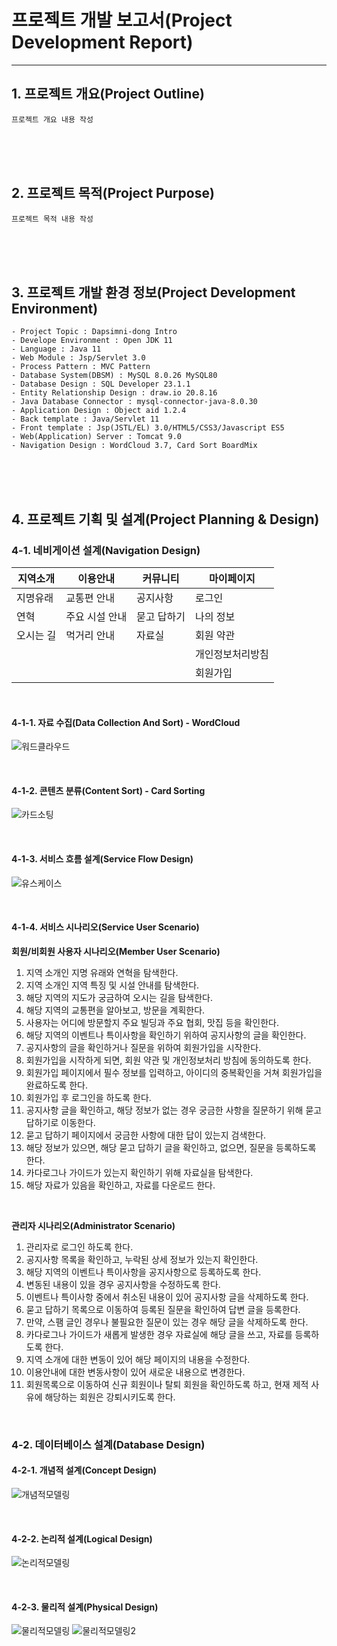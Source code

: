 # 프로젝트 개발 보고서(Project Development Report)
------------------------------------------------------
## 1. 프로젝트 개요(Project Outline)
    프로젝트 개요 내용 작성


<br><br><br>


## 2. 프로젝트 목적(Project Purpose)
    프로젝트 목적 내용 작성


<br><br><br>


## 3. 프로젝트 개발 환경 정보(Project Development Environment)
    - Project Topic : Dapsimni-dong Intro
    - Develope Environment : Open JDK 11 
    - Language : Java 11
    - Web Module : Jsp/Servlet 3.0
    - Process Pattern : MVC Pattern
    - Database System(DBSM) : MySQL 8.0.26 MySQL80
    - Database Design : SQL Developer 23.1.1
    - Entity Relationship Design : draw.io 20.8.16
    - Java Database Connector : mysql-connector-java-8.0.30
    - Application Design : Object aid 1.2.4
    - Back template	: Java/Servlet 11
    - Front template : Jsp(JSTL/EL) 3.0/HTML5/CSS3/Javascript ES5
    - Web(Application) Server : Tomcat 9.0
    - Navigation Design : WordCloud 3.7, Card Sort BoardMix

<br><br><br>


## 4. 프로젝트 기획 및 설계(Project Planning & Design)


### 4-1. 네비게이션 설계(Navigation Design)
| 지역소개 | 이용안내 | 커뮤니티 | 마이페이지 |
|---------|----------|---------|-----------|
| 지명유래 | 교통편 안내 | 공지사항 | 로그인 |
| 연혁 | 주요 시설 안내 | 묻고 답하기 | 나의 정보 |
| 오시는 길 | 먹거리 안내	| 자료실 | 회원 약관 |
| &nbsp; | &nbsp; | &nbsp; | 개인정보처리방침 |							            
| &nbsp; | &nbsp; | &nbsp; | 회원가입 |							              

<br>

#### 4-1-1. 자료 수집(Data Collection And Sort) - WordCloud
![워드클라우드](./design/wordcloud.png)

<br>

#### 4-1-2. 콘텐츠 분류(Content Sort) - Card Sorting
![카드소팅](./design/cardsorting.png)

<br>

#### 4-1-3. 서비스 흐름 설계(Service Flow Design)
![유스케이스](./design/usecase.png)

<br>

#### 4-1-4. 서비스 시나리오(Service User Scenario)

**회원/비회원 사용자 시나리오(Member User Scenario)**
1) 지역 소개인 지명 유래와 연혁을 탐색한다.
2) 지역 소개인 지역 특징 및 시설 안내를 탐색한다.
3) 해당 지역의 지도가 궁금하여 오시는 길을 탐색한다.
4) 해당 지역의 교통편을 알아보고, 방문을 계획한다.
5) 사용자는 어디에 방문할지 주요 빌딩과 주요 협회, 맛집 등을 확인한다.
6) 해당 지역의 이벤트나 특이사항을 확인하기 위하여 공지사항의 글을 확인한다.
7) 공지사항의 글을 확인하거나 질문을 위하여 회원가입을 시작한다.
8) 회원가입을 시작하게 되면, 회원 약관 및 개인정보처리 방침에 동의하도록 한다.
9) 회원가입 페이지에서 필수 정보를 입력하고, 아이디의 중복확인을 거쳐 회원가입을 완료하도록 한다.
10) 회원가입 후 로그인을 하도록 한다.
11) 공지사항 글을 확인하고, 해당 정보가 없는 경우 궁금한 사항을 질문하기 위해 묻고 답하기로 이동한다.
12) 묻고 답하기 페이지에서 궁금한 사항에 대한 답이 있는지 검색한다.
13) 해당 정보가 있으면, 해당 묻고 답하기 글을 확인하고, 없으면, 질문을 등록하도록 한다.
14) 카다로그나 가이드가 있는지 확인하기 위해 자료실을 탐색한다.
15) 해당 자료가 있음을 확인하고, 자료를 다운로드 한다.

<br>

**관리자 시나리오(Administrator Scenario)**
1) 관리자로 로그인 하도록 한다.
2) 공지사항 목록을 확인하고, 누락된 상세 정보가 있는지 확인한다.
3) 해당 지역의 이벤트나 특이사항을 공지사항으로 등록하도록 한다.
4) 변동된 내용이 있을 경우 공지사항을 수정하도록 한다.
5) 이벤트나 특이사항 중에서 취소된 내용이 있어 공지사항 글을 삭제하도록 한다.
6) 묻고 답하기 목록으로 이동하여 등록된 질문을 확인하여 답변 글을 등록한다.
7) 만약, 스팸 글인 경우나 불필요한 질문이 있는 경우 해당 글을 삭제하도록 한다.
8) 카다로그나 가이드가 새롭게 발생한 경우 자료실에 해당 글을 쓰고, 자료를 등록하도록 한다.
9) 지역 소개에 대한 변동이 있어 해당 페이지의 내용을 수정한다.
10) 이용안내에 대한 변동사항이 있어 새로운 내용으로 변경한다.
11) 회원목록으로 이동하여 신규 회원이나 탈퇴 회원을 확인하도록 하고, 현재 제적 사유에 해당하는 회원은 강퇴시키도록 한다.

<br>

### 4-2. 데이터베이스 설계(Database Design)


#### 4-2-1. 개념적 설계(Concept Design)
![개념적모델링](./design/info_erd.png)

<br>

#### 4-2-2. 논리적 설계(Logical Design)
![논리적모델링](/design/logical_erd.png)

<br>

#### 4-2-3. 물리적 설계(Physical Design)
![물리적모델링](/design/physical_diagram.png)
![물리적모델링2](/design/physical_diagram2.png)